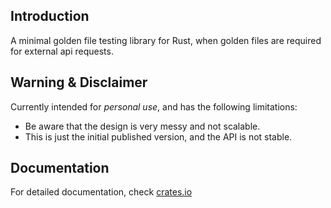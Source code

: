 ## Introduction

A minimal golden file testing library for Rust,
when golden files are required for external api requests.

## Warning & Disclaimer

Currently intended for _personal use_, and has the following limitations:

- Be aware that the design is very messy and not scalable.
- This is just the initial published version, and the API is not stable.

## Documentation

For detailed documentation, check [crates.io](https://docs.rs/goldrust/latest/goldrust/)